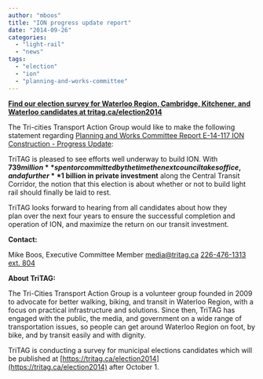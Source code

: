 ```yaml
---
author: "mboos"
title: "ION progress update report"
date: "2014-09-26"
categories: 
  - "light-rail"
  - "news"
tags: 
  - "election"
  - "ion"
  - "planning-and-works-committee"
---
```


**[Find our election survey for Waterloo Region, Cambridge, Kitchener, and Waterloo candidates at tritag.ca/election2014](https://tritag.ca/election2014)**

The Tri-cities Transport Action Group would like to make the following statement regarding [Planning and Works Committee Report E-14-117 ION Construction - Progress Update](https://www.regionofwaterloo.ca/en/regionalGovernment/resources/PA2014-0930.pdf#page=86):

TriTAG is pleased to see efforts well underway to build ION. With **$739 million** spent or committed by the time the next council takes office, and a further **$1 billion in private investment** along the Central Transit Corridor, the notion that this election is about whether or not to build light rail should finally be laid to rest.

TriTAG looks forward to hearing from all candidates about how they plan over the next four years to ensure the successful completion and operation of ION, and maximize the return on our transit investment.<!--more-->

**Contact:**

Mike Boos, Executive Committee Member [media@tritag.ca](mailto:media@tritag.ca) [226-476-1313 ext. 804](tel:226-476-1313%20ext.%20804)

**About TriTAG:**

The Tri-Cities Transport Action Group is a volunteer group founded in 2009 to advocate for better walking, biking, and transit in Waterloo Region, with a focus on practical infrastructure and solutions. Since then, TriTAG has engaged with the public, the media, and government on a wide range of transportation issues, so people can get around Waterloo Region on foot, by bike, and by transit easily and with dignity. 

TriTAG is conducting a survey for municipal elections candidates which will be published at [https://tritag.ca/election2014](https://tritag.ca/election2014) after October 1.
